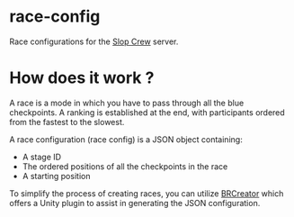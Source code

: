 # race-config

Race configurations for the [Slop Crew](https://github.com/SlopCrew/SlopCrew) server.

# How does it work ?

A race is a mode in which you have to pass through all the blue checkpoints. A ranking is established at the end, with participants ordered from the fastest to the slowest.

A race configuration (race config) is a JSON object containing:

- A stage ID
- The ordered positions of all the checkpoints in the race
- A starting position

To simplify the process of creating races, you can utilize [BRCreator](https://github.com/Fcornaire/BRCreator) which offers a Unity plugin to assist in generating the JSON configuration.
